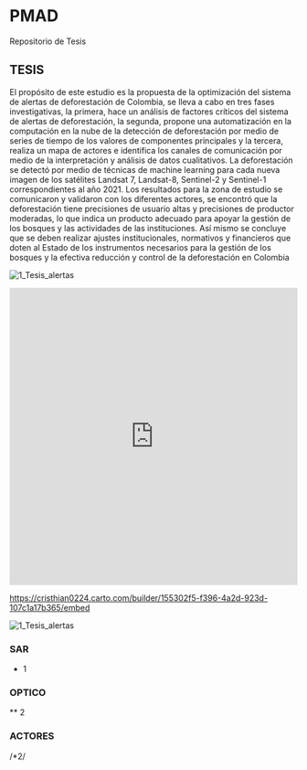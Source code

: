 # PMAD
Repositorio de Tesis


## TESIS

El propósito de este estudio es la propuesta de la optimización del sistema de alertas de deforestación de Colombia, se lleva a cabo en tres fases investigativas, la primera, hace un análisis de factores críticos del sistema de alertas de deforestación, la segunda, propone una automatización en la computación en la nube de la detección de deforestación por medio de series de tiempo de los valores de componentes principales y la tercera, realiza un mapa de actores e identifica los canales de comunicación por medio de la interpretación y análisis de datos cualitativos. La deforestación se detectó por medio de técnicas de machine learning para cada nueva imagen de los satélites Landsat 7, Landsat-8, Sentinel-2 y Sentinel-1 correspondientes al año 2021. Los resultados para la zona de estudio se comunicaron y validaron con los diferentes actores, se encontró que la deforestación tiene precisiones de usuario altas y precisiones de productor moderadas, lo que indica un producto adecuado para apoyar la gestión de los bosques y las actividades de las instituciones. Así mismo se concluye que se deben realizar ajustes institucionales, normativos y financieros que doten al Estado de los instrumentos necesarios para la gestión de los bosques y la efectiva reducción y control de la deforestación en Colombia


![1_Tesis_alertas](https://user-images.githubusercontent.com/18450115/158295645-46055d55-ba38-4654-8698-a110f04b87f6.jpg)


<iframe width="100%" height="520" frameborder="0" src="https://cristhian0224.carto.com/builder/155302f5-f396-4a2d-923d-107c1a17b365/embed" allowfullscreen webkitallowfullscreen mozallowfullscreen oallowfullscreen msallowfullscreen></iframe>

https://cristhian0224.carto.com/builder/155302f5-f396-4a2d-923d-107c1a17b365/embed

![1_Tesis_alertas](https://htmlpreview.github.io/?https://github.com/cristhian0224/PMAD/blob/main/Geovisor.html)

### SAR
* 1

### OPTICO 
** 2

### ACTORES
/*2/
